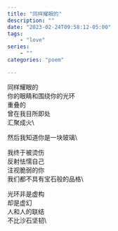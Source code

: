 ```yaml
---
title: "同样耀眼的"
description: ""
date: "2023-02-24T09:58:12-05:00"
tags: 
    - "love"
series: 
    - ""
categories: "poem"

---
```

同样耀眼的\
你的眼睛和围绕你的光环\
重叠的\
曾在我目所即处\
汇聚成火\

然后我知道你是一块玻璃\

我终于被烫伤\
反射怯懦自己\
注视脆弱的你\
我们都不具有宝石般的品格\

光环非是虚构\
却是虚幻\
人和人的联结\
不比沙石坚韧\
